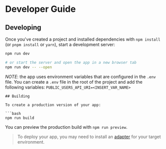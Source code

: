 # Developer Guide

## Developing

Once you've created a project and installed dependencies with `npm install` (or `pnpm install` or `yarn`), start a development server:

```bash
npm run dev

# or start the server and open the app in a new browser tab
npm run dev -- --open
```

_NOTE_: the app uses environment variables that are configured in the `.env` file. You can create a `.env` file in the root of the project and add the following variables:
`PUBLIC_USERS_API_URI=<INSERT_VAR_NAME>`

````
## Building

To create a production version of your app:

```bash
npm run build
````

You can preview the production build with `npm run preview`.

> To deploy your app, you may need to install an [adapter](https://kit.svelte.dev/docs/adapters) for your target environment.
